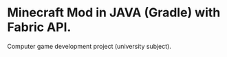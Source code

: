 # Minecraft Mod in JAVA (Gradle) with Fabric API.
Computer game development project (university subject).
